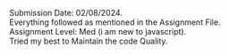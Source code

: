 Submission Date: 02/08/2024. <br/>
Everything followed as mentioned in the Assignment File. <br/>
Assignment Level: Med (i am new to javascript). <br/>
Tried my best to Maintain the code Quality. <br/>
